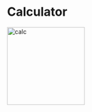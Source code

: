 # Calculator
<img width="182" alt="calc" src="https://user-images.githubusercontent.com/105084125/222984847-ee986891-039c-43e5-94c3-6b1443686648.png">
